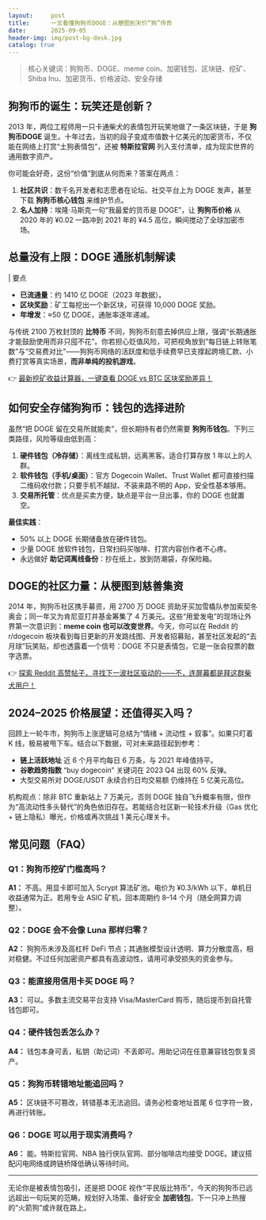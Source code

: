 ```yaml
---
layout:     post
title:      一文看懂狗狗币DOGE：从梗图到天价“狗”传奇
date:       2025-09-05
header-img: img/post-bg-desk.jpg
catalog: true
---
```


> 核心关键词：狗狗币、DOGE、meme coin、加密钱包、区块链、挖矿、Shiba Inu、加密货币、价格波动、安全存储

## 狗狗币的诞生：玩笑还是创新？

2013 年，两位工程师用一只卡通柴犬的表情包开玩笑地做了一条区块链，于是 **狗狗币DOGE** 诞生。十年过去，当初的段子变成市值数十亿美元的加密货币，不仅能在网络上打赏“土狗表情包”，还被 **特斯拉官网** 列入支付清单，成为现实世界的通用数字资产。

你可能会好奇，这份“价值”到底从何而来？答案在两点：  
1. **社区共识**：数千名开发者和志愿者在论坛、社交平台上为 DOGE 发声，甚至下载 **狗狗币核心钱包** 来维护节点。  
2. **名人加持**：埃隆·马斯克一句“我最爱的货币是 DOGE”，让 **狗狗币价格** 从 2020 年的 ¥0.02 一路冲到 2021 年的 ¥4.5 高位，瞬间搅动了全球加密市场。

## 总量没有上限：DOGE 通胀机制解读

| 要点  
- **已流通量**：约 1410 亿 DOGE（2023 年数据）。  
- **区块奖励**：矿工每挖出一个新区块，可获得 10,000 DOGE 奖励。  
- **年增发**：≈50 亿 DOGE，通胀率逐年递减。  

与传统 2100 万枚封顶的 **比特币** 不同，狗狗币刻意去掉供应上限，强调“长期通胀才能鼓励使用而非只囤不花”。你若担心贬值风险，可把视角放到“每日链上转账笔数”与“交易费对比”——狗狗币网络的活跃度和低手续费早已支撑起跨境汇款、小费打赏等真实场景，**而非单纯的投机游戏**。

👉 [最新挖矿收益计算器，一键查看 DOGE vs BTC 区块奖励差异！](https://okxdog.com/)

## 如何安全存储狗狗币：钱包的选择进阶

虽然“把 DOGE 留在交易所就能卖”，但长期持有者仍然需要 **狗狗币钱包**。下列三类路径，风险等级由低到高：

1. **硬件钱包（冷存储）**：离线生成私钥，远离黑客。适合打算存放 1 年以上的人群。  
2. **软件钱包（手机/桌面）**：官方 Dogecoin Wallet、Trust Wallet 都可直接扫描二维码收付款；只要手机不越狱、不装来路不明的 App，安全性基本够用。  
3. **交易所托管**：优点是买卖方便，缺点是平台一旦出事，你的 DOGE 也就置空。  

**最佳实践**：  
- 50% 以上 DOGE 长期储备放在硬件钱包。  
- 少量 DOGE 放软件钱包，日常扫码买咖啡、打赏内容创作者不心疼。  
- 永远做好 **助记词离线备份**：抄在纸上，放到防潮袋，存保险箱。

## DOGE的社区力量：从梗图到慈善集资

2014 年，狗狗币社区携手募资，用 2700 万 DOGE 资助牙买加雪橇队参加索契冬奥会；同一年又为肯尼亚打井基金筹集了 4 万美元。这些“用爱发电”的现场让外界第一次意识到：**meme coin 也可以改变世界**。今天，你可以在 Reddit 的 r/dogecoin 板块看到每日更新的开发路线图、开发者招募贴，甚至社区发起的“去月球”玩笑贴，却也透露着一个信号：DOGE 不只是表情包，它是一张会投票的数字选票。

👉 [探索 Reddit 高赞帖子，寻找下一波社区驱动的——不，连屏幕都是拜这群柴犬用户！](https://okxdog.com/)

## 2024–2025 价格展望：还值得买入吗？

回顾上一轮牛市，狗狗币上涨逻辑可总结为“情绪 + 流动性 + 叙事”。如果只盯着 K 线，极易被甩下车。结合以下数据，可对未来路径起到参考：

- **链上活跃地址** 近 6 个月平均每日 6 万条，与 2021 年峰值持平。  
- **谷歌趋势指数** “buy dogecoin” 关键词在 2023 Q4 出现 60% 反弹。  
- 大型交易所对 DOGE/USDT 永续合约日均交易额 仍维持在 5 亿美元高位。  

机构观点：除非 BTC 重新站上 7 万美元，否则 DOGE 独自飞升概率有限，但作为“高流动性多头替代”的角色依旧存在。若能结合社区新一轮技术升级（Gas 优化 + 链上隐私）曝光，价格或再次挑战 1 美元心理关卡。

## 常见问题（FAQ）

### Q1：狗狗币挖矿门槛高吗？  
**A1：** 不高。用显卡即可加入 Scrypt 算法矿池。电价为 ¥0.3/kWh 以下，单机日收益通常为正。若用专业 ASIC 矿机，回本周期约 8–14 个月（随全网算力调整）。

### Q2：DOGE 会不会像 Luna 那样归零？  
**A2：** 狗狗币未涉及高杠杆 DeFi 节点；其通胀模型设计透明、算力分散度高，相对稳健。不过任何加密资产都具有高波动性，请用可承受损失的资金参与。

### Q3：能直接用信用卡买 DOGE 吗？  
**A3：** 可以。多数主流交易平台支持 Visa/MasterCard 购币，随后提币到自托管钱包即可。

### Q4：硬件钱包丢怎么办？  
**A4：** 钱包本身可丢，私钥（助记词）不丢即可。用助记词在任意兼容钱包恢复资产。

### Q5：狗狗币转错地址能追回吗？  
**A5：** 区块链不可篡改，转错基本无法追回。请务必检查地址首尾 6 位字符一致，再进行转账。

### Q6：DOGE 可以用于现实消费吗？  
**A6：** 能。特斯拉官网、NBA 独行侠队官网、部分咖啡店均接受 DOGE。建议搭配闪电网络或跨链桥降低确认等待时间。

---

无论你是被表情包吸引，还是把 DOGE 视作“平民版比特币”，今天的狗狗币已远远超出一句玩笑的范畴。规划好入场策、备好安全 **加密钱包**，下一只冲上热搜的“火箭狗”或许就在路上。